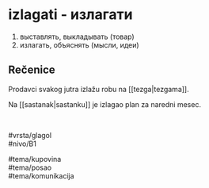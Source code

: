 # izlagati - излагати

1. выставлять, выкладывать (товар)
2. излагать, объяснять (мысли, идеи)

## Rečenice

Prodavci svakog jutra izlažu robu na [[tezga|tezgama]].

Na [[sastanak|sastanku]] je izlagao plan za naredni mesec.

<br>

#vrsta/glagol  
#nivo/B1  

#tema/kupovina  
#tema/posao  
#tema/komunikacija  
